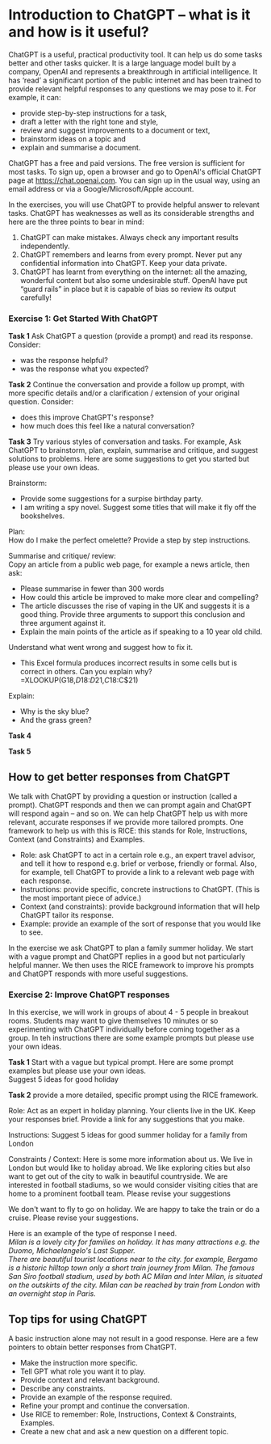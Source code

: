 # Introduction to ChatGPT – what is it and how is it useful?

ChatGPT is a useful, practical productivity tool. It can help us do some tasks better and other tasks quicker.  It is a large language model built by a company, OpenAI and represents a breakthrough in artificial intelligence. It has ‘read’ a significant portion of the public internet and has been trained to provide relevant helpful responses to any questions we may pose to it.  For example, it can:
* provide step-by-step instructions for a task,
* draft a letter with the right tone and style,
* review and suggest improvements to a document or text,
* brainstorm ideas on a topic and
* explain and summarise a document.

ChatGPT has a free and paid versions.  The free version is sufficient for most tasks. To sign up, open a browser and go to OpenAI's official ChatGPT page at  https://chat.openai.com. You can sign up in the usual way, using an email address or via a Google/Microsoft/Apple account.

In the exercises, you will use ChatGPT to provide helpful answer to relevant tasks.
ChatGPT has weaknesses as well as its considerable strengths and here are the three points to bear in mind:
1. ChatGPT can make mistakes. Always check any important results independently.
2. ChatGPT remembers and learns from every prompt. Never put any confidential information into ChatGPT. Keep your data private.
3. ChatGPT has learnt from everything on the internet: all the amazing, wonderful content but also some undesirable stuff. OpenAI have put “guard rails” in place but it is capable of bias so review its output carefully!

### Exercise 1: Get Started With ChatGPT

**Task 1**
Ask ChatGPT a question (provide a prompt) and read its response.  Consider:
* was the response helpful?  
* was the response what you expected?

**Task 2**
Continue the conversation and provide a follow up prompt, with more specific details and/or  a clarification / extension of your original question.  Consider:
* does this improve ChatGPT's response?
* how much does this feel like a natural conversation?

**Task 3**  Try various styles of conversation and tasks.  For example, Ask ChatGPT to brainstorm, plan, explain, summarise and critique, and suggest solutions to problems. Here are some suggestions to get you started but please use your own ideas.

Brainstorm: 
* Provide some suggestions for a surpise birthday party.  
* I am writing a spy novel. Suggest some titles that will make it fly off the bookshelves. 

Plan:  
How do I make the perfect omelette?  Provide a step by step instructions.

Summarise and critique/ review:   
Copy an article from a public web page, for example a news article, then ask:  
* Please summarise in fewer than 300 words
* How could this article be improved to make more clear and compelling?
* The article discusses the rise of vaping in the UK and suggests it is a good thing.  Provide three arguments to support this conclusion and three argument against it.
* Explain the main points of the article as if speaking to a 10 year old child.

Understand what went wrong and suggest how to fix it.  
* This Excel formula produces incorrect results in some cells but is correct in others.  Can you explain why?  
=XLOOKUP(G18,$D$18:$D$21,$C18:$C$21)  


Explain:  
* Why is the sky blue?  
* And the grass green?

**Task 4**


**Task 5**



## How to get better responses from ChatGPT

We talk with ChatGPT by providing a question or instruction (called a prompt). ChatGPT responds and then we can prompt again and ChatGPT will respond again – and so on.  We can help ChatGPT help us with more relevant, accurate responses if we provide more tailored prompts. One framework to help us with this is RICE: this stands for Role, Instructions, Context (and Constraints) and Examples. 
* Role: ask ChatGPT to act in a certain role e.g., an expert travel advisor, and tell it how to respond e.g. brief or verbose, friendly or formal. Also, for example, tell ChatGPT to provide a link to a relevant web page with each response.
* Instructions: provide specific, concrete instructions to ChatGPT. (This is the most important piece of advice.)
* Context (and constraints): provide background information that will help ChatGPT tailor its response.
* Example: provide an example of the sort of response that you would like to see. 

In the exercise we ask ChatGPT to plan a family summer holiday.  We start with a vague prompt and ChatGPT replies in a good but not particularly helpful manner. We then uses the RICE framework to improve his prompts and ChatGPT responds with more useful suggestions.


### Exercise 2: Improve ChatGPT responses

In this exercise, we will work in groups of about 4 - 5 people in breakout rooms.   Students may want to give themselves 10 minutes or so experimenting with ChatGPT individually before coming together as a group.  In teh instructions there are some example prompts but please use your own ideas. 

**Task 1** Start with a vague but typical prompt. Here are some prompt examples but please use your own ideas.  
Suggest 5 ideas for good holiday

**Task  2** provide a more detailed, specific prompt using the RICE framework.

Role: Act as an expert in holiday planning.  Your clients live in the UK.  Keep your responses brief. Provide a link for any suggestions that you make.

Instructions: Suggest 5 ideas for good summer holiday for a family from London

Constraints / Context:  Here is some more information about us. We live in London but would like to holiday abroad. We like exploring cities but also want to get out of the city to walk in beautiful countryside. We are interested in football stadiums, so we would consider visiting cities that are home to a prominent football team. Please revise your suggestions

We don't want to fly to go on holiday.  We are happy to take the train or do a cruise.   Please revise your suggestions.

Here is an example of the type of response I need.  
*Milan is a lovely city for families on holiday.  It has many attractions e.g. the Duomo, Michaelangelo's Last Supper.  
There are beautiful tourist locations near to the city. for example, Bergamo is a historic hilltop town only a short train journey from Milan.  The famous San Siro football stadium, used by both AC Milan and Inter Milan, is situated on the outskirts of the city.
Milan can be reached by train from London with an overnight stop in Paris.*  

## Top tips for using ChatGPT

A basic instruction alone may not result in a good response.  Here are a few pointers to obtain better responses from ChatGPT.

* Make the instruction more specific.
* Tell GPT what role you want it to play.
* Provide context and relevant background.
* Describe any constraints.
* Provide an example of the response required.
* Refine your prompt and continue the conversation.
* Use RICE to remember: Role, Instructions, Context & Constraints, Examples.
* Create a new chat and ask a new question on a different topic.